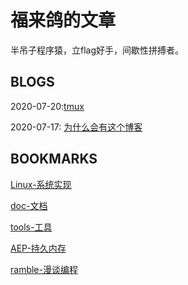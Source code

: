 福来鸽的文章
======

半吊子程序猿，立flag好手，间歇性拼搏者。

BLOGS
------

2020-07-20:[tmux](./Content/tool_200720_tmux.md)

2020-07-17: [为什么会有这个博客](./Content/random_200717_start_up.md)

BOOKMARKS
---

[Linux-系统实现](./bookmarks/Linux.md)

[doc-文档](./bookmarks/doc.md)

[tools-工具](./bookmarks/tools.md)

[AEP-持久内存](./bookmarks/AEP.md)

[ramble-漫谈编程](./bookmarks/ramble.md)